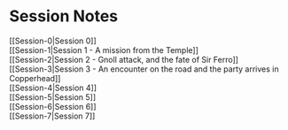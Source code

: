 # Session Notes
[[Session-0|Session 0]]  
[[Session-1|Session 1 - A mission from the Temple]]  
[[Session-2|Session 2 - Gnoll attack, and the fate of Sir Ferro]]  
[[Session-3|Session 3 - An encounter on the road and the party arrives in Copperhead]]  
[[Session-4|Session 4]]  
[[Session-5|Session 5]]  
[[Session-6|Session 6]]  
[[Session-7|Session 7]]  

